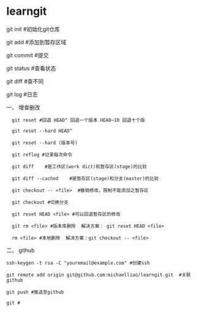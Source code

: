 # learngit

git init #初始化git仓库 

git add #添加到暂存区域

git commit #提交

git status #查看状态

git diff #查不同

git log #日志

一、  增查删改

      git reset #回退 HEAD^ 回退一个版本 HEAD~10 回退十个版
      
      git reset --hard HEAD^
      
      git reset --hard (版本号)
      
      git reflog #记录每次命令
      
      git diff    #是工作区(work dict)和暂存区(stage)的比较
      
      git diff --cached    #是暂存区(stage)和分支(master)的比较
      
      git checkout -- <file>  #撤销修改，限制不能添加之暂存区
      
      git checkout #切换分支
      
      git reset HEAD <file> #可以回退暂存区的修改
      
      git rm <file> #版本库删除  解决方案： git reset HEAD <file>
      
      rm <file> #本地删除  解决方案：git checkout -- <file>
      
二、 github

	ssh-keygen -t rsa -C "youremail@example.com" #创建ssh 
	
	git remote add origin git@github.com:michaelliao/learngit.git  #关联github
	
	git push #推送至github
	
	git #
